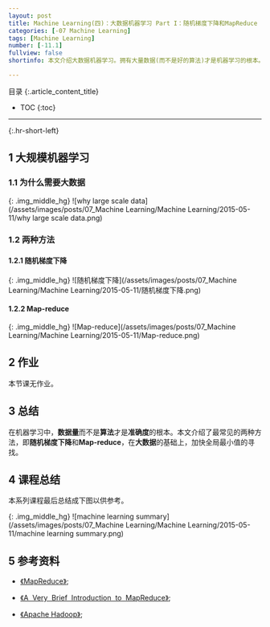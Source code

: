 ```yaml
---
layout: post
title: Machine Learning(四)：大数据机器学习 Part I：随机梯度下降和MapReduce
categories: [-07 Machine Learning]
tags: [Machine Learning]
number: [-11.1]
fullview: false
shortinfo: 本文介绍大数据机器学习。拥有大量数据(而不是好的算法)才是机器学习的根本。对于如何调整算法加快全局最小值的寻找来适应大数据，本文介绍最常见的两种方法，即随机梯度下降和Map-reduce。

---
```

目录
{:.article_content_title}


* TOC
{:toc}

---
{:.hr-short-left}

## 1 大规模机器学习 ##

### 1.1 为什么需要大数据 ###

{: .img_middle_hg}
![why large scale data](/assets/images/posts/07_Machine Learning/Machine Learning/2015-05-11/why large scale data.png)

### 1.2 两种方法 ###

#### 1.2.1 随机梯度下降 ####

{: .img_middle_hg}
![随机梯度下降](/assets/images/posts/07_Machine Learning/Machine Learning/2015-05-11/随机梯度下降.png)

#### 1.2.2 Map-reduce ####

{: .img_middle_hg}
![Map-reduce](/assets/images/posts/07_Machine Learning/Machine Learning/2015-05-11/Map-reduce.png)

## 2 作业 ##

本节课无作业。

## 3 总结 ##

在机器学习中，**数据量**而不是**算法**才是**准确度**的根本。本文介绍了最常见的两种方法，即**随机梯度下降**和**Map-reduce**，在**大数据**的基础上，加快全局最小值的寻找。

## 4 课程总结 ##

本系列课程最后总结成下图以供参考。

{: .img_middle_hg}
![machine learning summary](/assets/images/posts/07_Machine Learning/Machine Learning/2015-05-11/machine learning summary.png)



## 5 参考资料 ##

- [《MapReduce》](https://en.wikipedia.org/wiki/MapReduce);

- [《A  Very  Brief  Introduction  to  MapReduce》](http://hci.stanford.edu/courses/cs448g/a2/files/map_reduce_tutorial.pdf);

- [《Apache Hadoop》](https://en.wikipedia.org/wiki/Apache_Hadoop);





